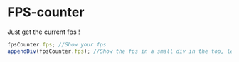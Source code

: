 # FPS-counter
Just get the current fps !

```js
fpsCounter.fps; //Show your fps
appendDiv(fpsCounter.fps); //Show the fps in a small div in the top, left
```
